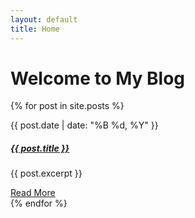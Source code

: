 ```yaml
---
layout: default
title: Home
---
```


# Welcome to My Blog

<div class="container mt-4">
    <div class="row">
        {% for post in site.posts %}
        <div class="col-md-6 mb-4">
            <div class="card shadow-sm">
                <div class="card-body">
                    <p class="text-muted text-end">{{ post.date | date: "%B %d, %Y" }}</p>
                    <h5 class="card-title">
                        <a href="{{ post.url }}" class="text-decoration-none">{{ post.title }}</a>
                    </h5>
                    <p class="card-text">{{ post.excerpt }}</p>
                    <a href="{{ post.url }}" class="btn btn-primary">Read More</a>
                </div>
            </div>
        </div>
        {% endfor %}
    </div>
</div>
